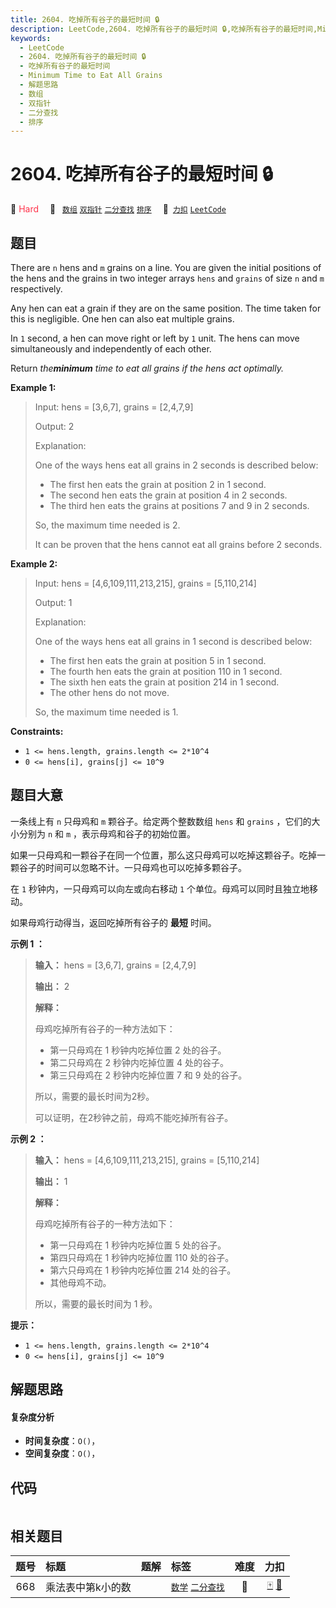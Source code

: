 ```yaml
---
title: 2604. 吃掉所有谷子的最短时间 🔒
description: LeetCode,2604. 吃掉所有谷子的最短时间 🔒,吃掉所有谷子的最短时间,Minimum Time to Eat All Grains,解题思路,数组,双指针,二分查找,排序
keywords:
  - LeetCode
  - 2604. 吃掉所有谷子的最短时间 🔒
  - 吃掉所有谷子的最短时间
  - Minimum Time to Eat All Grains
  - 解题思路
  - 数组
  - 双指针
  - 二分查找
  - 排序
---
```


# 2604. 吃掉所有谷子的最短时间 🔒

🔴 <font color=#ff334b>Hard</font>&emsp; 🔖&ensp; [`数组`](/tag/array.md) [`双指针`](/tag/two-pointers.md) [`二分查找`](/tag/binary-search.md) [`排序`](/tag/sorting.md)&emsp; 🔗&ensp;[`力扣`](https://leetcode.cn/problems/minimum-time-to-eat-all-grains) [`LeetCode`](https://leetcode.com/problems/minimum-time-to-eat-all-grains)

## 题目

There are `n` hens and `m` grains on a line. You are given the initial
positions of the hens and the grains in two integer arrays `hens` and `grains`
of size `n` and `m` respectively.

Any hen can eat a grain if they are on the same position. The time taken for
this is negligible. One hen can also eat multiple grains.

In `1` second, a hen can move right or left by `1` unit. The hens can move
simultaneously and independently of each other.

Return _the**minimum** time to eat all grains if the hens act optimally._



**Example 1:**

> Input: hens = [3,6,7], grains = [2,4,7,9]
> 
> Output: 2
> 
> Explanation: 
> 
> One of the ways hens eat all grains in 2 seconds is described below:
> - The first hen eats the grain at position 2 in 1 second. 
> - The second hen eats the grain at position 4 in 2 seconds. 
> - The third hen eats the grains at positions 7 and 9 in 2 seconds. 
> 
> So, the maximum time needed is 2.
> 
> It can be proven that the hens cannot eat all grains before 2 seconds.

**Example 2:**

> Input: hens = [4,6,109,111,213,215], grains = [5,110,214]
> 
> Output: 1
> 
> Explanation: 
> 
> One of the ways hens eat all grains in 1 second is described below:
> - The first hen eats the grain at position 5 in 1 second. 
> - The fourth hen eats the grain at position 110 in 1 second.
> - The sixth hen eats the grain at position 214 in 1 second. 
> - The other hens do not move. 
> 
> So, the maximum time needed is 1.

**Constraints:**

  * `1 <= hens.length, grains.length <= 2*10^4`
  * `0 <= hens[i], grains[j] <= 10^9`


## 题目大意

一条线上有 `n` 只母鸡和 `m` 颗谷子。给定两个整数数组 `hens` 和 `grains` ，它们的大小分别为 `n` 和 `m`
，表示母鸡和谷子的初始位置。

如果一只母鸡和一颗谷子在同一个位置，那么这只母鸡可以吃掉这颗谷子。吃掉一颗谷子的时间可以忽略不计。一只母鸡也可以吃掉多颗谷子。

在 `1` 秒钟内，一只母鸡可以向左或向右移动 `1` 个单位。母鸡可以同时且独立地移动。

如果母鸡行动得当，返回吃掉所有谷子的 **最短** 时间。





**示例 1 ：**

> 
> 
> 
> 
> 
> **输入：** hens = [3,6,7], grains = [2,4,7,9]
> 
> **输出：** 2
> 
> **解释：**
> 
> 母鸡吃掉所有谷子的一种方法如下：
> - 第一只母鸡在 1 秒钟内吃掉位置 2 处的谷子。
> - 第二只母鸡在 2 秒钟内吃掉位置 4 处的谷子。
> - 第三只母鸡在 2 秒钟内吃掉位置 7 和 9 处的谷子。 
> 
> 所以，需要的最长时间为2秒。 
> 
> 可以证明，在2秒钟之前，母鸡不能吃掉所有谷子。

**示例 2 ：**

> 
> 
> 
> 
> 
> **输入：** hens = [4,6,109,111,213,215], grains = [5,110,214]
> 
> **输出：** 1
> 
> **解释：**
> 
> 母鸡吃掉所有谷子的一种方法如下：
> - 第一只母鸡在 1 秒钟内吃掉位置 5 处的谷子。
> - 第四只母鸡在 1 秒钟内吃掉位置 110 处的谷子。
> - 第六只母鸡在 1 秒钟内吃掉位置 214 处的谷子。
> - 其他母鸡不动。 
> 
> 所以，需要的最长时间为 1 秒。



**提示：**

  * `1 <= hens.length, grains.length <= 2*10^4`
  * `0 <= hens[i], grains[j] <= 10^9`


## 解题思路

#### 复杂度分析

- **时间复杂度**：`O()`，
- **空间复杂度**：`O()`，

## 代码

```javascript

```

## 相关题目

<!-- prettier-ignore -->
| 题号 | 标题 | 题解 | 标签 | 难度 | 力扣 |
| :------: | :------ | :------: | :------ | :------: | :------: |
| 668 | 乘法表中第k小的数 |  |  [`数学`](/tag/math.md) [`二分查找`](/tag/binary-search.md) | 🔴 | [🀄️](https://leetcode.cn/problems/kth-smallest-number-in-multiplication-table) [🔗](https://leetcode.com/problems/kth-smallest-number-in-multiplication-table) |